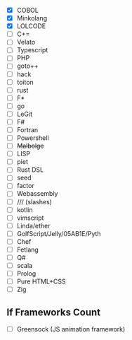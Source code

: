 - [x] COBOL
- [x] Minkolang
- [x] LOLCODE
- [ ] C+=
- [ ] Velato
- [ ] Typescript
- [ ] PHP
- [ ] goto++
- [ ] hack
- [ ] toiton
- [ ] rust
- [ ] F\*
- [ ] go
- [ ] LeGit
- [ ] F#
- [ ] Fortran
- [ ] Powershell
- [ ] ~~Malbolge~~
- [ ] LISP
- [ ] piet
- [ ] Rust DSL
- [ ] seed
- [ ] factor
- [ ] Webassembly
- [ ] /// (slashes)
- [ ] kotlin
- [ ] vimscript
- [ ] Linda/ether
- [ ] GolfScript/Jelly/05AB1E/Pyth
- [ ] Chef
- [ ] Fetlang
- [ ] Q#
- [ ] scala
- [ ] Prolog
- [ ] Pure HTML+CSS
- [ ] Zig

## If Frameworks Count
- [ ] Greensock (JS animation framework)
